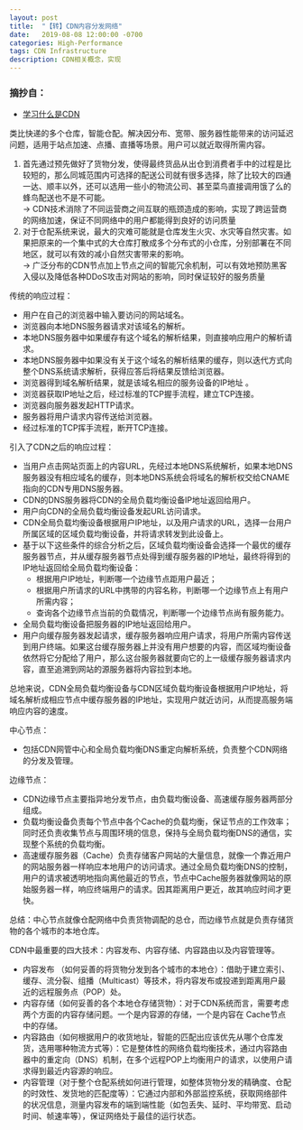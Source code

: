```yaml
---
layout: post
title:  "【转】CDN内容分发网络"
date:   2019-08-08 12:00:00 -0700
categories: High-Performance
tags: CDN Infrastructure
description: CDN相关概念，实现
---
```

### 摘抄自：
- [学习什么是CDN](https://mp.weixin.qq.com/s/YqZ14FfXZjfWln2Ye9dS5A)

类比快递的多个仓库，智能仓配。解决因分布、宽带、服务器性能带来的访问延迟问题，适用于站点加速、点播、直播等场景。用户可以就近取得所需内容。
1. 首先通过预先做好了货物分发，使得最终货品从出仓到消费者手中的过程是比较短的，那么同城范围内可选择的配送公司就有很多选择，除了比较大的四通一达、顺丰以外，还可以选用一些小的物流公司、甚至菜鸟直接调用饿了么的蜂鸟配送也不是不可能。  
-> CDN技术消除了不同运营商之间互联的瓶颈造成的影响，实现了跨运营商的网络加速，保证不同网络中的用户都能得到良好的访问质量
2. 对于仓配系统来说，最大的灾难可能就是仓库发生火灾、水灾等自然灾害。如果把原来的一个集中式的大仓库打散成多个分布式的小仓库，分别部署在不同地区，就可以有效的减小自然灾害带来的影响。  
-> 广泛分布的CDN节点加上节点之间的智能冗余机制，可以有效地预防黑客入侵以及降低各种DDoS攻击对网站的影响，同时保证较好的服务质量

传统的响应过程：
- 用户在自己的浏览器中输入要访问的网站域名。
- 浏览器向本地DNS服务器请求对该域名的解析。
- 本地DNS服务器中如果缓存有这个域名的解析结果，则直接响应用户的解析请求。
- 本地DNS服务器中如果没有关于这个域名的解析结果的缓存，则以迭代方式向整个DNS系统请求解析，获得应答后将结果反馈给浏览器。
- 浏览器得到域名解析结果，就是该域名相应的服务设备的IP地址 。
- 浏览器获取IP地址之后，经过标准的TCP握手流程，建立TCP连接。
- 浏览器向服务器发起HTTP请求。
- 服务器将用户请求内容传送给浏览器。
- 经过标准的TCP挥手流程，断开TCP连接。

引入了CDN之后的响应过程：
- 当用户点击网站页面上的内容URL，先经过本地DNS系统解析，如果本地DNS服务器没有相应域名的缓存，则本地DNS系统会将域名的解析权交给CNAME指向的CDN专用DNS服务器。
- CDN的DNS服务器将CDN的全局负载均衡设备IP地址返回给用户。
- 用户向CDN的全局负载均衡设备发起URL访问请求。
- CDN全局负载均衡设备根据用户IP地址，以及用户请求的URL，选择一台用户所属区域的区域负载均衡设备，并将请求转发到此设备上。
- 基于以下这些条件的综合分析之后，区域负载均衡设备会选择一个最优的缓存服务器节点，并从缓存服务器节点处得到缓存服务器的IP地址，最终将得到的IP地址返回给全局负载均衡设备：
	- 根据用户IP地址，判断哪一个边缘节点距用户最近；
	- 根据用户所请求的URL中携带的内容名称，判断哪一个边缘节点上有用户所需内容；
	- 查询各个边缘节点当前的负载情况，判断哪一个边缘节点尚有服务能力。
- 全局负载均衡设备把服务器的IP地址返回给用户。
- 用户向缓存服务器发起请求，缓存服务器响应用户请求，将用户所需内容传送到用户终端。如果这台缓存服务器上并没有用户想要的内容，而区域均衡设备依然将它分配给了用户，那么这台服务器就要向它的上一级缓存服务器请求内容，直至追溯到网站的源服务器将内容拉到本地。

总地来说，CDN全局负载均衡设备与CDN区域负载均衡设备根据用户IP地址，将域名解析成相应节点中缓存服务器的IP地址，实现用户就近访问，从而提高服务端响应内容的速度。

中心节点：
- 包括CDN网管中心和全局负载均衡DNS重定向解析系统，负责整个CDN网络的分发及管理。

边缘节点：
- CDN边缘节点主要指异地分发节点，由负载均衡设备、高速缓存服务器两部分组成。
- 负载均衡设备负责每个节点中各个Cache的负载均衡，保证节点的工作效率；同时还负责收集节点与周围环境的信息，保持与全局负载均衡DNS的通信，实现整个系统的负载均衡。
- 高速缓存服务器（Cache）负责存储客户网站的大量信息，就像一个靠近用户的网站服务器一样响应本地用户的访问请求。通过全局负载均衡DNS的控制，用户的请求被透明地指向离他最近的节点，节点中Cache服务器就像网站的原始服务器一样，响应终端用户的请求。因其距离用户更近，故其响应时间才更快。

总结：中心节点就像仓配网络中负责货物调配的总仓，而边缘节点就是负责存储货物的各个城市的本地仓库。

CDN中最重要的四大技术：内容发布、内容存储、内容路由以及内容管理等。
- 内容发布 （如何妥善的将货物分发到各个城市的本地仓）：借助于建立索引、缓存、流分裂、组播（Multicast）等技术，将内容发布或投递到距离用户最近的远程服务点（POP）处。
- 内容存储（如何妥善的各个本地仓存储货物）：对于CDN系统而言，需要考虑两个方面的内容存储问题。一个是内容源的存储，一个是内容在 Cache节点中的存储。
- 内容路由（如何根据用户的收货地址，智能的匹配出应该优先从哪个仓库发货，选用哪种物流方式等）：它是整体性的网络负载均衡技术，通过内容路由器中的重定向（DNS）机制，在多个远程POP上均衡用户的请求，以使用户请求得到最近内容源的响应。
- 内容管理（对于整个仓配系统如何进行管理，如整体货物分发的精确度、仓配的时效性、发货地的匹配度等）：它通过内部和外部监控系统，获取网络部件的状况信息，测量内容发布的端到端性能（如包丢失、延时、平均带宽、启动时间、帧速率等），保证网络处于最佳的运行状态。
